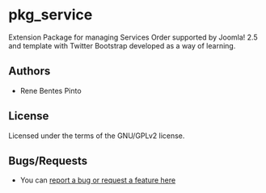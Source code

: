 pkg_service
=============

Extension Package for managing Services Order supported by Joomla! 2.5 and template with Twitter Bootstrap developed as a way of learning.

## Authors

* Rene Bentes Pinto

## License

Licensed under the terms of the GNU/GPLv2 license.

## Bugs/Requests

* You can [report a bug or request a feature here](http://github.com/renebentes/pkg_service/issues)
